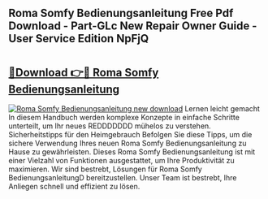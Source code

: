 ## Roma Somfy Bedienungsanleitung Free Pdf Download - Part-GLc New Repair Owner Guide - User Service Edition NpFjQ

# <h2><a href="http://df3e9t.blite.top/?on=Roma+Somfy+Bedienungsanleitung">🔗Download 👉🔴 Roma Somfy Bedienungsanleitung</a></h2>

[![Roma Somfy Bedienungsanleitung new download](https://i.imgur.com/lujVjoI.png)](http://df3e9t.blite.top/?on=Roma+Somfy+Bedienungsanleitung)
Lernen leicht gemacht In diesem Handbuch werden komplexe Konzepte in einfache Schritte unterteilt, um Ihr neues REDDDDDDD mühelos zu verstehen. Sicherheitstipps für den Heimgebrauch Befolgen Sie diese Tipps, um die sichere Verwendung Ihres neuen Roma Somfy Bedienungsanleitung zu Hause zu gewährleisten. Dieses Roma Somfy Bedienungsanleitung ist mit einer Vielzahl von Funktionen ausgestattet, um Ihre Produktivität zu maximieren. Wir sind bestrebt, Lösungen für Roma Somfy BedienungsanleitungD bereitzustellen. Unser Team ist bestrebt, Ihre Anliegen schnell und effizient zu lösen.
